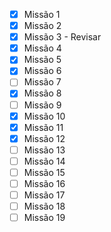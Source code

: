  - [x] Missão 1
 - [x] Missão 2
 - [x] Missão 3 - Revisar
 - [x] Missão 4
 - [x] Missão 5
 - [x] Missão 6
 - [ ] Missão 7
 - [x] Missão 8
 - [ ] Missão 9
 - [x] Missão 10
 - [x] Missão 11
 - [x] Missão 12
 - [ ] Missão 13
 - [ ] Missão 14
 - [ ] Missão 15
 - [ ] Missão 16
 - [ ] Missão 17
 - [ ] Missão 18
 - [ ] Missão 19
